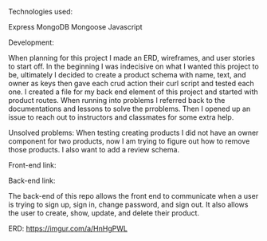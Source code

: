 Technologies used:

Express
MongoDB
Mongoose
Javascript

Development:

When planning for this project I made an ERD, wireframes, and user stories to start off. In the beginning I was indecisive on what I wanted this project to be, ultimately I decided to create a product schema with name, text, and owner as keys then gave each crud action their curl script and tested each one. I created a file for my back end element of this project and started with product routes. When running into problems I referred back to the documentations and lessons to solve the prroblems. Then I opened up an issue to reach out to instructors and classmates for some extra help.

Unsolved problems:
When testing creating products I did not have an owner component for two products, now I am trying to figure out how to remove those products. I also want to add a review schema.

Front-end link:

Back-end link:

The back-end of this repo allows the front end to communicate when a user is trying to sign up, sign in, change password, and sign out. It also allows the user to create, show, update, and delete their product.

ERD: https://imgur.com/a/HnHgPWL
